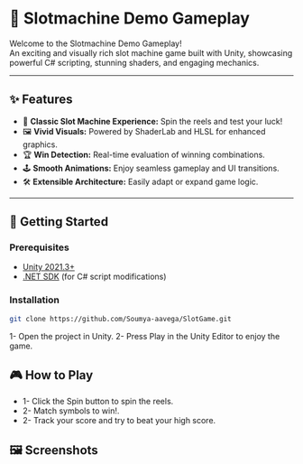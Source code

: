 # 🎰 Slotmachine Demo Gameplay

Welcome to the Slotmachine Demo Gameplay!  
An exciting and visually rich slot machine game built with Unity, showcasing powerful C# scripting, stunning shaders, and engaging mechanics.

---

## ✨ Features

- 🎲 **Classic Slot Machine Experience:** Spin the reels and test your luck!
- 🖼️ **Vivid Visuals:** Powered by ShaderLab and HLSL for enhanced graphics.
- 🏆 **Win Detection:** Real-time evaluation of winning combinations.
- 🕹️ **Smooth Animations:** Enjoy seamless gameplay and UI transitions.
- 🛠️ **Extensible Architecture:** Easily adapt or expand game logic.

---

## 🚀 Getting Started

### Prerequisites
- [Unity 2021.3+](https://unity.com/)
- [.NET SDK](https://dotnet.microsoft.com/download) (for C# script modifications)

### Installation

```sh
git clone https://github.com/Soumya-aavega/SlotGame.git
```
1- Open the project in Unity.
2- Press Play in the Unity Editor to enjoy the game.

## 🎮 How to Play
- 1- Click the Spin button to spin the reels.
- 2- Match symbols to win!.
- 2- Track your score and try to beat your high score. 

## 🖼️ Screenshots

